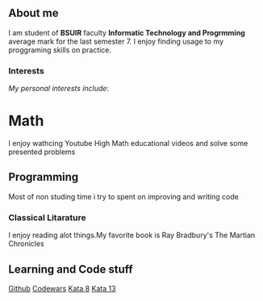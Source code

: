 ## About me

I am student of **BSUIR** faculty **Informatic Technology and Progrmming** average mark for the last semester 7.
I enjoy finding usage to my proggraming skills on practice.

### Interests

_My personal interests include_:

# Math


I enjoy wathcing Youtube High Math educational videos and solve some presented problems
## Programming


Most of non studing time i try to spent on improving and writing code

### Classical Litarature

I enjoy reading alot things.My favorite book is Ray Bradbury's The Martian Chronicles

## Learning and Code stuff

[Github](https://github.com/KirillYushkevich)
[Codewars](https://www.codewars.com/users/KirillYushkevich)
[Kata 8](https://github.com/KirillYushkevich/Kata8)
[Kata 13](https://github.com/KirillYushkevich/Kata13)
